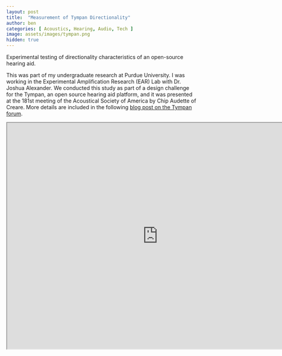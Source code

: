 ```yaml
---
layout: post
title:  "Measurement of Tympan Directionality"
author: ben
categories: [ Acoustics, Hearing, Audio, Tech ]
image: assets/images/tympan.png
hidden: true
---
```


Experimental testing of directionality characteristics of an open-source hearing aid.

This was part of my undergraduate research at Purdue University. I was working in the Experimental Amplification Research (EAR) Lab with Dr. Joshua Alexander. We conducted this study as part of a design challenge for the Tympan, an open source hearing aid platform, and it was presented at the 181st meeting of the Acoustical Society of America by Chip Audette of Creare. More details are included in the following [blog post on the Tympan forum](https://shop.tympan.org/pages/directionality-characteristics-of-the-tympan).


<iframe src="https://drive.google.com/file/d/10ZQC0DE6RKyopkt7pHzeNawmsTcyIc-D/preview" width="800" height="600" allow="autoplay"></iframe>
